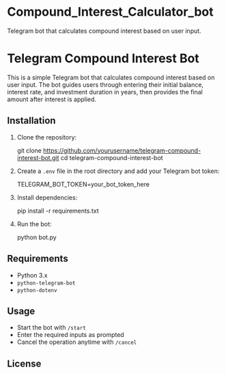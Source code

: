 # Compound_Interest_Calculator_bot
 Telegram bot that calculates compound interest based on user input.
# Telegram Compound Interest Bot

This is a simple Telegram bot that calculates compound interest based on user input. The bot guides users through entering their initial balance, interest rate, and investment duration in years, then provides the final amount after interest is applied.

## Installation

1. Clone the repository:

   git clone https://github.com/yourusername/telegram-compound-interest-bot.git
   cd telegram-compound-interest-bot
   
3. Create a `.env` file in the root directory and add your Telegram bot token:
   
   TELEGRAM_BOT_TOKEN=your_bot_token_here
   
4. Install dependencies:
   
   pip install -r requirements.txt
   
5. Run the bot:
   
   python bot.py
   

## Requirements

- Python 3.x
- `python-telegram-bot`
- `python-dotenv`

## Usage

- Start the bot with `/start`
- Enter the required inputs as prompted
- Cancel the operation anytime with `/cancel`

## License




